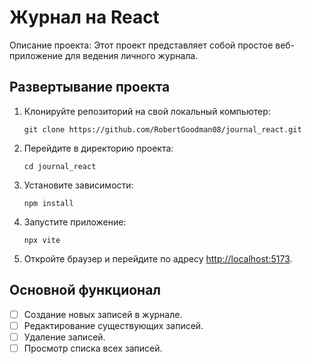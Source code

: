 # Журнал на React

Описание проекта: Этот проект представляет собой простое веб-приложение для ведения личного журнала.

## Развертывание проекта

1. Клонируйте репозиторий на свой локальный компьютер:
   ```
   git clone https://github.com/RobertGoodman08/journal_react.git
   ```
2. Перейдите в директорию проекта:
   ```
   cd journal_react
   ```
3. Установите зависимости:
   ```
   npm install
   ```
4. Запустите приложение:
   ```
   npx vite
   ```
5. Откройте браузер и перейдите по адресу [http://localhost:5173](http://localhost:5173).

## Основной функционал

- [ ] Создание новых записей в журнале.
- [ ] Редактирование существующих записей.
- [ ] Удаление записей.
- [ ] Просмотр списка всех записей.
